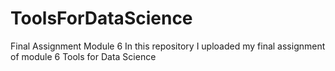 # ToolsForDataScience
Final Assignment Module 6
In this repository I uploaded my final assignment of module 6 Tools for Data Science
